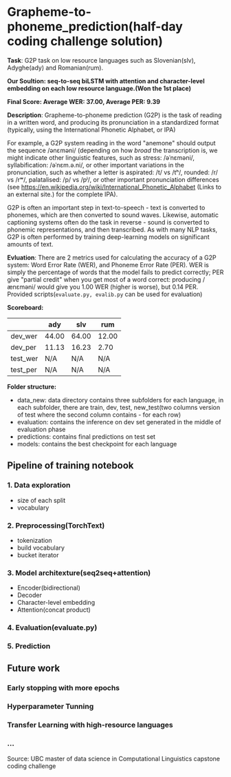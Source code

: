 # Grapheme-to-phoneme_prediction(half-day coding challenge solution)

**Task**: G2P task on low resource languages such as Slovenian(slv), Adyghe(ady) and Romanian(rum).

**Our Soultion: seq-to-seq biLSTM with attention and character-level embedding on each low resource language.(Won the 1st place)**

**Final Score: Average WER: 37.00, Average PER: 9.39**

**Description**: Grapheme-to-phoneme prediction (G2P) is the task of reading in a written word, and producing its pronunciation in a standardized format (typically, using the International Phonetic Alphabet, or IPA)

For example, a G2P system reading in the word "anemone" should output the sequence /ənɛməni/ (depending on how *broad* the transcription is, we might indicate other linguistic features, such as stress: /əˈnɛməni/, syllabification: /əˈnɛm.ə.ni/, or other important variations in the pronunciation, such as whether a letter is aspirated: /t/ vs /tʰ/, rounded: /r/ vs /rʷ/, palatalised: /p/ vs /pʲ/, or other important pronunciation differences (see https://en.wikipedia.org/wiki/International_Phonetic_Alphabet (Links to an external site.) for the complete IPA).

G2P is often an important step in text-to-speech - text is converted to phonemes, which are then converted to sound waves.  Likewise, automatic captioning systems often do the task in reverse - sound is converted to phonemic representations, and then transcribed.  As with many NLP tasks, G2P is often performed by training deep-learning models on significant amounts of text.

**Evluation**: There are 2 metrics used for calculating the accuracy of a G2P system: Word Error Rate (WER), and Phoneme Error Rate (PER).  WER is simply the percentage of words that the model fails to predict correctly; PER give "partial credit" when you get most of a word correct: producing /ænɛməni/ would give you 1.00 WER (higher is worse), but 0.14 PER. Provided scripts(`evaluate.py, evalib.py` can be used for evaluation) 

**Scoreboard:**

||ady|slv|rum|
----|---|---|---
dev_wer |44.00|64.00|12.00|
dev_per |11.13|16.23|2.70|
test_wer|N/A|N/A|N/A|
test_per|N/A|N/A|N/A|

**Folder structure:**
- data_new: data directory contains three subfolders for each language, in each subfolder, there are train, dev, test, new_test(two columns version of test where the second column contains - for each row)
- evaluation: contains the inference on dev set generated in the middle of evaluation phase
- predictions: contains final predictions on test set
- models: contains the best checkpoint for each language


## Pipeline of training notebook

### 1. Data exploration
  - size of each split
  - vocabulary

### 2. Preprocessing(TorchText)
  - tokenization
  - build vocabulary
  - bucket iterator

### 3. Model architexture(seq2seq+attention)
  - Encoder(bidirectional)
  - Decoder
  - Character-level embedding
  - Attention(concat product)

### 4. Evaluation(evaluate.py)

### 5. Prediction

## Future work

### Early stopping with more epochs
### Hyperparameter Tunning
### Transfer Learning with high-resource languages
### ...


Source: UBC master of data science in Computational Linguistics capstone coding challenge
